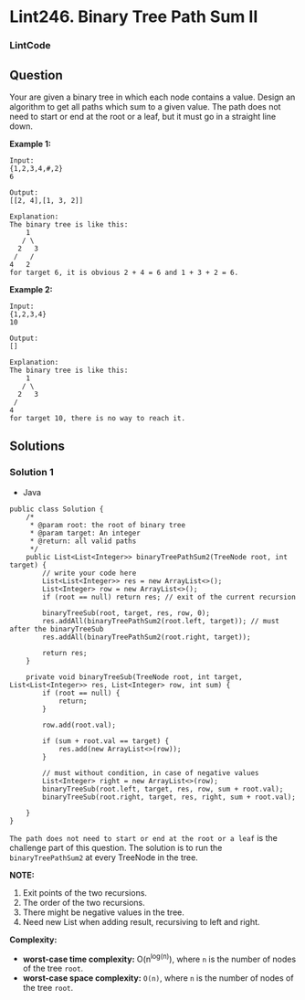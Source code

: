 # Lint246. Binary Tree Path Sum II

### LintCode

## Question

Your are given a binary tree in which each node contains a value. Design an algorithm to get all paths which sum to a given value. The path does not need to start or end at the root or a leaf, but it must go in a straight line down.

**Example 1:**

```
Input:
{1,2,3,4,#,2}
6

Output:
[[2, 4],[1, 3, 2]]

Explanation:
The binary tree is like this:
    1
   / \
  2   3
 /   /
4   2
for target 6, it is obvious 2 + 4 = 6 and 1 + 3 + 2 = 6.
```

**Example 2:**

```
Input:
{1,2,3,4}
10

Output:
[]

Explanation:
The binary tree is like this:
    1
   / \
  2   3
 /   
4   
for target 10, there is no way to reach it.
```

## Solutions

### Solution 1

* Java
```
public class Solution {
    /*
     * @param root: the root of binary tree
     * @param target: An integer
     * @return: all valid paths
     */
    public List<List<Integer>> binaryTreePathSum2(TreeNode root, int target) {
        // write your code here
        List<List<Integer>> res = new ArrayList<>();
        List<Integer> row = new ArrayList<>();
        if (root == null) return res; // exit of the current recursion
        
        binaryTreeSub(root, target, res, row, 0);
        res.addAll(binaryTreePathSum2(root.left, target)); // must after the binaryTreeSub
        res.addAll(binaryTreePathSum2(root.right, target));
        
        return res;
    }
    
    private void binaryTreeSub(TreeNode root, int target, List<List<Integer>> res, List<Integer> row, int sum) {
        if (root == null) {
            return;
        }
        
        row.add(root.val);
        
        if (sum + root.val == target) {
            res.add(new ArrayList<>(row));
        }
        
        // must without condition, in case of negative values
        List<Integer> right = new ArrayList<>(row);
        binaryTreeSub(root.left, target, res, row, sum + root.val);
        binaryTreeSub(root.right, target, res, right, sum + root.val);
       
    }
}
```

`The path does not need to start or end at the root or a leaf` is the challenge part of this question. The solution is to run the `binaryTreePathSum2` at every TreeNode in the tree.

**NOTE:**

1. Exit points of the two recursions.
2. The order of the two recursions.
3. There might be negative values in the tree.
4. Need new List when adding result, recursiving to left and right.

**Complexity:**

* **worst-case time complexity:** O(n<sup>log(n)</sup>), where `n` is the number of nodes of the tree `root`.
* **worst-case space complexity:** `O(n)`, where `n` is the number of nodes of the tree `root`.
